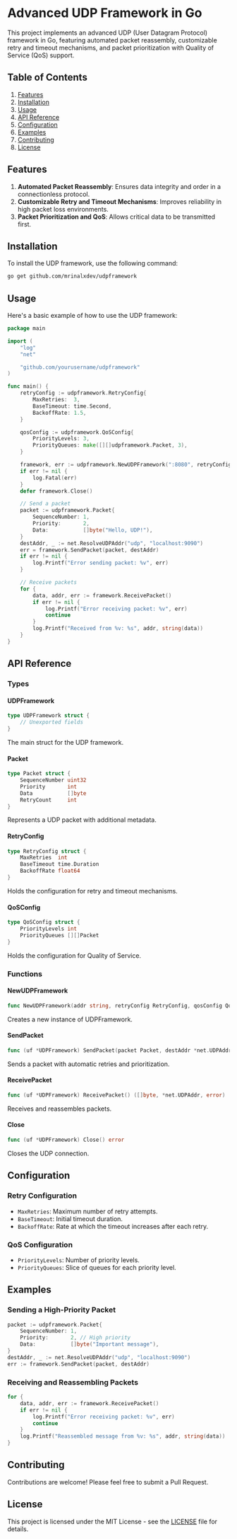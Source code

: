 # Advanced UDP Framework in Go

This project implements an advanced UDP (User Datagram Protocol) framework in Go, featuring automated packet reassembly, customizable retry and timeout mechanisms, and packet prioritization with Quality of Service (QoS) support.

## Table of Contents

1. [Features](#features)
2. [Installation](#installation)
3. [Usage](#usage)
4. [API Reference](#api-reference)
5. [Configuration](#configuration)
6. [Examples](#examples)
7. [Contributing](#contributing)
8. [License](#license)

## Features

1. **Automated Packet Reassembly**: Ensures data integrity and order in a connectionless protocol.
2. **Customizable Retry and Timeout Mechanisms**: Improves reliability in high packet loss environments.
3. **Packet Prioritization and QoS**: Allows critical data to be transmitted first.

## Installation

To install the UDP framework, use the following command:

```bash
go get github.com/mrinalxdev/udpframework
```

## Usage

Here's a basic example of how to use the UDP framework:

```go
package main

import (
	"log"
	"net"

	"github.com/yourusername/udpframework"
)

func main() {
	retryConfig := udpframework.RetryConfig{
		MaxRetries:  3,
		BaseTimeout: time.Second,
		BackoffRate: 1.5,
	}

	qosConfig := udpframework.QoSConfig{
		PriorityLevels: 3,
		PriorityQueues: make([][]udpframework.Packet, 3),
	}

	framework, err := udpframework.NewUDPFramework(":8080", retryConfig, qosConfig)
	if err != nil {
		log.Fatal(err)
	}
	defer framework.Close()

	// Send a packet
	packet := udpframework.Packet{
		SequenceNumber: 1,
		Priority:       2,
		Data:           []byte("Hello, UDP!"),
	}
	destAddr, _ := net.ResolveUDPAddr("udp", "localhost:9090")
	err = framework.SendPacket(packet, destAddr)
	if err != nil {
		log.Printf("Error sending packet: %v", err)
	}

	// Receive packets
	for {
		data, addr, err := framework.ReceivePacket()
		if err != nil {
			log.Printf("Error receiving packet: %v", err)
			continue
		}
		log.Printf("Received from %v: %s", addr, string(data))
	}
}
```

## API Reference

### Types

#### UDPFramework

```go
type UDPFramework struct {
	// Unexported fields
}
```

The main struct for the UDP framework.

#### Packet

```go
type Packet struct {
	SequenceNumber uint32
	Priority       int
	Data           []byte
	RetryCount     int
}
```

Represents a UDP packet with additional metadata.

#### RetryConfig

```go
type RetryConfig struct {
	MaxRetries  int
	BaseTimeout time.Duration
	BackoffRate float64
}
```

Holds the configuration for retry and timeout mechanisms.

#### QoSConfig

```go
type QoSConfig struct {
	PriorityLevels int
	PriorityQueues [][]Packet
}
```

Holds the configuration for Quality of Service.

### Functions

#### NewUDPFramework

```go
func NewUDPFramework(addr string, retryConfig RetryConfig, qosConfig QoSConfig) (*UDPFramework, error)
```

Creates a new instance of UDPFramework.

#### SendPacket

```go
func (uf *UDPFramework) SendPacket(packet Packet, destAddr *net.UDPAddr) error
```

Sends a packet with automatic retries and prioritization.

#### ReceivePacket

```go
func (uf *UDPFramework) ReceivePacket() ([]byte, *net.UDPAddr, error)
```

Receives and reassembles packets.

#### Close

```go
func (uf *UDPFramework) Close() error
```

Closes the UDP connection.

## Configuration

### Retry Configuration

- `MaxRetries`: Maximum number of retry attempts.
- `BaseTimeout`: Initial timeout duration.
- `BackoffRate`: Rate at which the timeout increases after each retry.

### QoS Configuration

- `PriorityLevels`: Number of priority levels.
- `PriorityQueues`: Slice of queues for each priority level.

## Examples

### Sending a High-Priority Packet

```go
packet := udpframework.Packet{
	SequenceNumber: 1,
	Priority:       2, // High priority
	Data:           []byte("Important message"),
}
destAddr, _ := net.ResolveUDPAddr("udp", "localhost:9090")
err := framework.SendPacket(packet, destAddr)
```

### Receiving and Reassembling Packets

```go
for {
	data, addr, err := framework.ReceivePacket()
	if err != nil {
		log.Printf("Error receiving packet: %v", err)
		continue
	}
	log.Printf("Reassembled message from %v: %s", addr, string(data))
}
```

## Contributing

Contributions are welcome! Please feel free to submit a Pull Request.

## License

This project is licensed under the MIT License - see the [LICENSE](LICENSE) file for details.